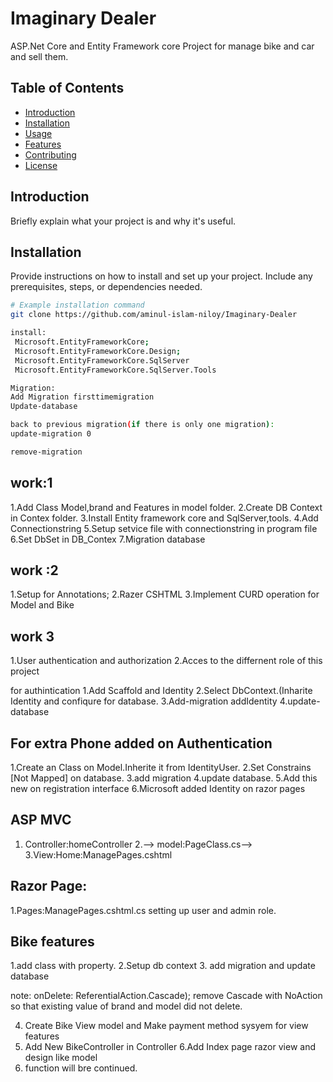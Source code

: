# Imaginary Dealer

ASP.Net Core and Entity Framework core Project for manage bike and car and sell them.

## Table of Contents

- [Introduction](#introduction)
- [Installation](#installation)
- [Usage](#usage)
- [Features](#features)
- [Contributing](#contributing)
- [License](#license)

## Introduction

Briefly explain what your project is and why it's useful.

## Installation

Provide instructions on how to install and set up your project. Include any prerequisites, steps, or dependencies needed.

```bash
# Example installation command
git clone https://github.com/aminul-islam-niloy/Imaginary-Dealer

install:
 Microsoft.EntityFrameworkCore;
 Microsoft.EntityFrameworkCore.Design;
 Microsoft.EntityFrameworkCore.SqlServer
 Microsoft.EntityFrameworkCore.SqlServer.Tools

Migration:
Add Migration firsttimemigration
Update-database

back to previous migration(if there is only one migration):
update-migration 0

remove-migration

 ```

## work:1

1.Add Class Model,brand and Features in model folder.
2.Create DB Context in Contex folder.
3.Install Entity framework core and SqlServer,tools.
4.Add Connectionstring
5.Setup setvice file with connectionstring in program file 
6.Set DbSet in DB_Contex 
7.Migration database

## work :2

1.Setup  for Annotations;
2.Razer CSHTML 
3.Implement CURD operation for Model and Bike 

## work 3
1.User authentication and authorization
2.Acces to the differnent role of this project

for authintication
1.Add Scaffold and Identity
2.Select DbContext.(Inharite Identity and confiqure for database.
3.Add-migration addIdentity
4.update-database

## For extra Phone added on Authentication

1.Create an Class on Model.Inherite it from IdentityUser.
2.Set Constrains [Not Mapped] on database.
3.add migration
4.update database.
5.Add this new on registration interface
6.Microsoft added Identity on razor pages



## ASP MVC
1. Controller:homeController 
2.--> model:PageClass.cs-->
3.View:Home:ManagePages.cshtml

## Razor Page:
1.Pages:ManagePages.cshtml.cs
setting up user and admin role.

## Bike features 
1.add class with property.
2.Setup db context
3. add migration and update database

note: onDelete: ReferentialAction.Cascade); remove Cascade with NoAction 
so that existing value of  brand and model did not delete.

4. Create Bike View model and Make payment method sysyem for view features
5. Add New BikeController in Controller
6.Add Index page razor view and design like model
1. function will bre continued. 





